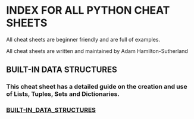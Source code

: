 # INDEX FOR ALL PYTHON CHEAT SHEETS

All cheat sheets are beginner friendly and are full of examples.

All cheat sheets are written and maintained by Adam Hamilton-Sutherland

## BUILT-IN DATA STRUCTURES

### This cheat sheet has a detailed guide on the creation and use of Lists, Tuples, Sets and Dictionaries.

### [BUILT-IN_DATA_STRUCTURES](https://github.com/hamilton-sutherland/python_cheatsheets/blob/master/built-in_data_structures.md)
